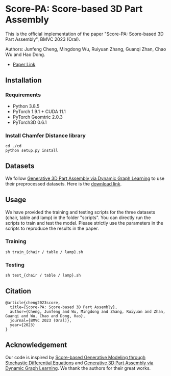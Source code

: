 # Score-PA: Score-based 3D Part Assembly
This is the official implementation of the paper "Score-PA: Score-based 3D Part Assembly", BMVC 2023 (Oral).

Authors: Junfeng Cheng, Mingdong Wu, Ruiyuan Zhang, Guanqi Zhan, Chao Wu and Hao Dong.

- [Paper Link](https://arxiv.org/abs/2309.04220)

## Installation
### Requirements
- Python 3.8.5
- PyTorch 1.9.1 + CUDA 11.1
- PyTorch Geomtric 2.0.3
- PyTorch3D 0.6.1

### Install Chamfer Distance library
```
cd ./cd
python setup.py install
```

## Datasets
We follow [Generative 3D Part Assembly via Dynamic Graph Learning](https://proceedings.neurips.cc/paper_files/paper/2020/file/45fbc6d3e05ebd93369ce542e8f2322d-Paper.pdf) to use their preprocessed datasets. Here is the [download link](http://download.cs.stanford.edu/orion/genpartass/prepare_data.zip).

## Usage
We have provided the training and testing scripts for the three datasets (chair, table and lamp) in the folder "scripts". You can directly run the scripts to train and test the model. Please strictly use the parameters in the scripts to reproduce the results in the paper.
### Training
```
sh train_{chair / table / lamp}.sh
```
### Testing
```
sh test_{chair / table / lamp}.sh
```

## Citation
```
@article{cheng2023score,
  title={Score-PA: Score-based 3D Part Assembly},
  author={Cheng, Junfeng and Wu, Mingdong and Zhang, Ruiyuan and Zhan, Guanqi and Wu, Chao and Dong, Hao},
  journal={BMVC 2023 (Oral)},
  year={2023}
}
```

## Acknowledgement
Our code is inspired by [Score-based Generative Modeling through Stochastic Differential Equations](https://openreview.net/forum?id=PxTIG12RRHS) and [Generative 3D Part Assembly via Dynamic Graph Learning](https://proceedings.neurips.cc/paper_files/paper/2020/file/45fbc6d3e05ebd93369ce542e8f2322d-Paper.pdf). We thank the authors for their great works.
